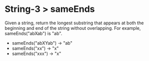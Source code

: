 # String-3 > sameEnds

Given a string, return the longest substring that appears at both the beginning and end of the string without overlapping. For example, sameEnds("abXab") is "ab".

- sameEnds("abXYab") → "ab"
- sameEnds("xx") → "x"
- sameEnds("xxx") → "x"